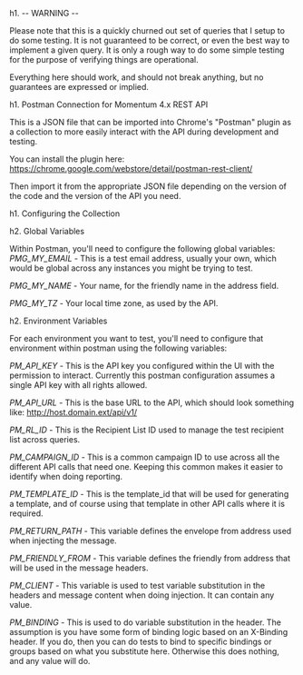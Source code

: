 h1. -- WARNING --

Please note that this is a quickly churned out set of queries that I setup to
do some testing.  It is not guaranteed to be correct, or even the best way to 
implement a given query.  It is only a rough way to do some simple testing for
the purpose of verifying things are operational.

Everything here should work, and should not break anything, but no guarantees
are expressed or implied. 

h1. Postman Connection for Momentum 4.x REST API

This is a JSON file that can be imported into Chrome's "Postman" plugin as a 
collection to more easily interact with the API during development and testing.

You can install the plugin here: 
https://chrome.google.com/webstore/detail/postman-rest-client/

Then import it from the appropriate JSON file depending on the version of the 
code and the version of the API you need.  

h1. Configuring the Collection

h2. Global Variables

Within Postman, you'll need to configure the following global variables:
*PMG_MY_EMAIL* - This is a test email address, usually your own, which would be
global across any instances you might be trying to test.

*PMG_MY_NAME* - Your name, for the friendly name in the address field.

*PMG_MY_TZ* - Your local time zone, as used by the API.

h2. Environment Variables

For each environment you want to test, you'll need to configure that environment 
within postman using the following variables:

*PM_API_KEY* - This is the API key you configured within the UI with the permission
to interact.  Currently this postman configuration assumes a single API key with all
rights allowed.

*PM_API_URL* - This is the base URL to the API, which should look something like:
http://host.domain.ext/api/v1/

*PM_RL_ID* - This is the Recipient List ID used to manage the test recipient list
across queries.

*PM_CAMPAIGN_ID* - This is a common campaign ID to use across all the different 
API calls that need one.  Keeping this common makes it easier to identify when 
doing reporting.

*PM_TEMPLATE_ID* - This is the template_id that will be used for generating a 
template, and of course using that template in other API calls where it is 
required.

*PM_RETURN_PATH* - This variable defines the envelope from address used when 
injecting the message.

*PM_FRIENDLY_FROM* - This variable defines the friendly from address that will
be used in the message headers.

*PM_CLIENT* - This variable is used to test variable substitution in the headers 
and message content when doing injection.  It can contain any value.

*PM_BINDING* - This is used to do variable substitution in the header.  The 
assumption is you have some form of binding logic based on an X-Binding header. 
If you do, then you can do tests to bind to specific bindings or groups based 
on what you substitute here.  Otherwise this does nothing, and any value will
do.

